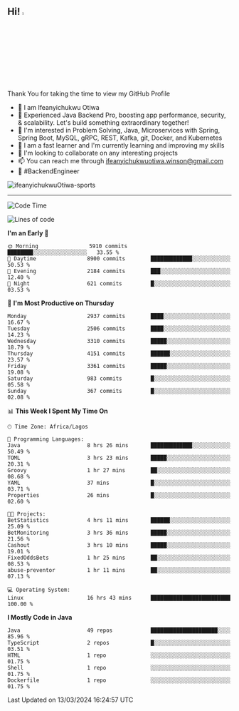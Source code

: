 <!-- BLOG-POST-LIST:START --><!-- BLOG-POST-LIST:END -->

## Hi! <img src="https://media.giphy.com/media/hvRJCLFzcasrR4ia7z/giphy.gif" width="4%"> 

Thank You for taking the time to view my GitHub Profile

- 👋 I am Ifeanyichukwu Otiwa
- 🚀 Experienced Java Backend Pro, boosting app performance, security, & scalability. Let's build something extraordinary together!
- 👀 I'm interested in Problem Solving, Java, Microservices with Spring, Spring Boot, MySQL, gRPC, REST, Kafka, git, Docker, and Kubernetes
- 🌱 I am a fast learner and I'm currently learning and improving my skills
- 💞️ I'm looking to collaborate on any interesting projects
- 📫 You can reach me through ifeanyichukwuotiwa.winson@gmail.com
- 🚀 #BackendEngineer

<p align="left" marginTop="10px"> <img src="https://komarev.com/ghpvc/?username=ifeanyichukwuOtiwa-sports&label=Profile%20views&color=0e75b6&style=for-the-badge" alt="ifeanyichukwuOtiwa-sports" /> </p>

***

<!--START_SECTION:waka-->
![Code Time](http://img.shields.io/badge/Code%20Time-2%2C314%20hrs%206%20mins-blue)

![Lines of code](https://img.shields.io/badge/From%20Hello%20World%20I%27ve%20Written-4.5%20million%20lines%20of%20code-blue)

**I'm an Early 🐤** 

```text
🌞 Morning                5910 commits        ████████░░░░░░░░░░░░░░░░░   33.55 % 
🌆 Daytime                8900 commits        █████████████░░░░░░░░░░░░   50.53 % 
🌃 Evening                2184 commits        ███░░░░░░░░░░░░░░░░░░░░░░   12.40 % 
🌙 Night                  621 commits         █░░░░░░░░░░░░░░░░░░░░░░░░   03.53 % 
```
📅 **I'm Most Productive on Thursday** 

```text
Monday                   2937 commits        ████░░░░░░░░░░░░░░░░░░░░░   16.67 % 
Tuesday                  2506 commits        ████░░░░░░░░░░░░░░░░░░░░░   14.23 % 
Wednesday                3310 commits        █████░░░░░░░░░░░░░░░░░░░░   18.79 % 
Thursday                 4151 commits        ██████░░░░░░░░░░░░░░░░░░░   23.57 % 
Friday                   3361 commits        █████░░░░░░░░░░░░░░░░░░░░   19.08 % 
Saturday                 983 commits         █░░░░░░░░░░░░░░░░░░░░░░░░   05.58 % 
Sunday                   367 commits         █░░░░░░░░░░░░░░░░░░░░░░░░   02.08 % 
```


📊 **This Week I Spent My Time On** 

```text
🕑︎ Time Zone: Africa/Lagos

💬 Programming Languages: 
Java                     8 hrs 26 mins       █████████████░░░░░░░░░░░░   50.49 % 
TOML                     3 hrs 23 mins       █████░░░░░░░░░░░░░░░░░░░░   20.31 % 
Groovy                   1 hr 27 mins        ██░░░░░░░░░░░░░░░░░░░░░░░   08.68 % 
YAML                     37 mins             █░░░░░░░░░░░░░░░░░░░░░░░░   03.71 % 
Properties               26 mins             █░░░░░░░░░░░░░░░░░░░░░░░░   02.60 % 

🐱‍💻 Projects: 
BetStatistics            4 hrs 11 mins       ██████░░░░░░░░░░░░░░░░░░░   25.09 % 
BetMonitoring            3 hrs 36 mins       █████░░░░░░░░░░░░░░░░░░░░   21.56 % 
Cashout                  3 hrs 10 mins       █████░░░░░░░░░░░░░░░░░░░░   19.01 % 
FixedOddsBets            1 hr 25 mins        ██░░░░░░░░░░░░░░░░░░░░░░░   08.53 % 
abuse-preventor          1 hr 11 mins        ██░░░░░░░░░░░░░░░░░░░░░░░   07.13 % 

💻 Operating System: 
Linux                    16 hrs 43 mins      █████████████████████████   100.00 % 
```

**I Mostly Code in Java** 

```text
Java                     49 repos            █████████████████████░░░░   85.96 % 
TypeScript               2 repos             █░░░░░░░░░░░░░░░░░░░░░░░░   03.51 % 
HTML                     1 repo              ░░░░░░░░░░░░░░░░░░░░░░░░░   01.75 % 
Shell                    1 repo              ░░░░░░░░░░░░░░░░░░░░░░░░░   01.75 % 
Dockerfile               1 repo              ░░░░░░░░░░░░░░░░░░░░░░░░░   01.75 % 
```




 Last Updated on 13/03/2024 16:24:57 UTC
<!--END_SECTION:waka-->

<!--
<p align="center">
![trophy](https://github-profile-trophy.vercel.app/?username=ifeanyichukwuOtiwa-sports&theme=onedark) (https://github.com/ryo-ma/github-profile-trophy)
</p>
-->

<!---
ifeanyi-otiwa/ifeanyi-otiwa is a ✨ special ✨ repository because its `README.md` (this file) appears on your GitHub profile.
You can click the Preview link to take a look at your changes.
--->
